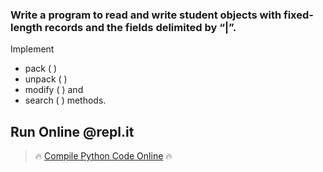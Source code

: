 ### Write a program to read and write student objects with fixed-length records and the fields delimited by “|”.
Implement
* pack ( )
* unpack ( )
* modify ( ) and
* search ( )
methods.

## Run Online @repl.it

> 🔥 [Compile Python Code Online](https://repl.it/@dntandan/fixedlengthrecords) 🔥
